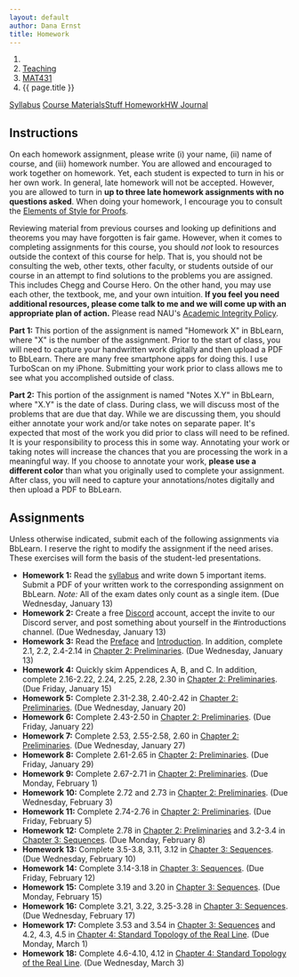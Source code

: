 ```yaml
---
layout: default
author: Dana Ernst
title: Homework
---
```


<ol class="breadcrumb">
  <li><a href="/"><i class="fa fa-home"></i></a></li>
  <li><a href="/teaching/">Teaching</a></li>
  <li><a href="/teaching/mat431s21">MAT431</a></li>
  <li class="active">{{ page.title }}</li>
</ol>

<div class="row">
<div class="col-xs-12">
<div class="btn-group btn-group-justified">
<a class="btn btn-default btn-success" href="{{site.baseurl}}/teaching/mat431s21/syllabus/">Syllabus</a>
<a class="btn btn-default btn-primary" href="{{site.baseurl}}/teaching/mat431s21/materials/">
<span class="hidden-xs">Course Materials</span><span class="visible-xs">Stuff</span>
</a>
<a class="btn btn-default btn-warning" href="{{site.baseurl}}/teaching/mat431s21/homework/">
<span class="hidden-xs">Homework</span><span class="visible-xs">HW</span>
</a>
<a class="btn btn-default btn-info" href="{{site.baseurl}}/teaching/mat431s21/journal/">Journal</a>
</div>
</div>
</div>

## Instructions ##
On each homework assignment, please write (i) your name, (ii) name of course, and (iii) homework number. You are allowed and encouraged to work together on homework. Yet, each student is expected to turn in his or her own work. In general, late homework will not be accepted. However, you are allowed to turn in **up to three late homework assignments with no questions asked**. When doing your homework, I encourage you to consult the [Elements of Style for Proofs]({{site.baseurl}}/teaching/ElementsOfStyle.pdf).

Reviewing material from previous courses and looking up definitions and theorems you may have forgotten is fair game. However, when it comes to completing assignments for this course, you should *not* look to resources outside the context of this course for help.  That is, you should not be consulting the web, other texts, other faculty, or students outside of our course in an attempt to find solutions to the problems you are assigned.  This includes Chegg and Course Hero. On the other hand, you may use each other, the textbook, me, and your own intuition. **If you feel you need additional resources, please come talk to me and we will come up with an appropriate plan of action.** Please read NAU's [Academic Integrity Policy](https://www5.nau.edu/policies/Client/Details/828?whoIsLooking=Students&pertainsTo=All&sortDirection=Ascending&page=1).

**Part 1:** This portion of the assignment is named "Homework X" in BbLearn, where "X" is the number of the assignment. Prior to the start of class, you will need to capture your handwritten work digitally and then upload a PDF to BbLearn. There are many free smartphone apps for doing this. I use TurboScan on my iPhone. Submitting your work prior to class allows me to see what you accomplished outside of class.

**Part 2:** This portion of the assignment is named "Notes X.Y" in BbLearn, where "X.Y" is the date of class. During class, we will discuss most of the problems that are due that day. While we are discussing them, you should either annotate your work and/or take notes on separate paper. It's expected that most of the work you did prior to class will need to be refined. It is your responsibility to process this in some way. Annotating your work or taking notes will increase the chances that you are processing the work in a meaningful way. If you choose to annotate your work, **please use a different color** than what you originally used to complete your assignment.  After class, you will need to capture your annotations/notes digitally and then upload a PDF to BbLearn.

## Assignments ##
Unless otherwise indicated, submit each of the following assignments via BbLearn. I reserve the right to modify the assignment if the need arises.  These exercises will form the basis of the student-led presentations.
<!-- The following assignments are due at the beginning of the indicated class meeting. However, most assignments will be collected at the end of the class meeting.  I reserve the right to modify the assignment if the need arises.  These exercises will form the basis of the student-led presentations.  Daily assignments will be graded on a $\checkmark$-system.  During class, **you are only allowed and encouraged to annotate your homework using the colored marker pens that I provide**. -->

- **Homework 1:** Read the [syllabus]({{site.baseurl}}/teaching/mat431s21/syllabus/) and write down 5 important items. Submit a PDF of your written work to the corresponding assignment on BbLearn. *Note:*  All of the exam dates only count as a single item.  (Due Wednesday, January 13)
- **Homework 2:** Create a free [Discord](http://discord.com) account, accept the invite to our Discord server, and post something about yourself in the #introductions channel. (Due Wednesday, January 13)
- **Homework 3:** Read the [Preface]({{site.baseurl}}/teaching/mat431s21/Preface.pdf) and [Introduction]({{site.baseurl}}/teaching/mat431s21/Introduction.pdf). In addition, complete 2.1, 2.2, 2.4-2.14 in [Chapter 2: Preliminaries]({{site.baseurl}}/teaching/mat431s21/Preliminaries.pdf). (Due Wednesday, January 13)
- **Homework 4:** Quickly skim Appendices A, B, and C. In addition, complete 2.16-2.22, 2.24, 2.25, 2.28, 2.30 in [Chapter 2: Preliminaries]({{site.baseurl}}/teaching/mat431s21/Preliminaries.pdf). (Due Friday, January 15)
- **Homework 5:** Complete 2.31-2.38, 2.40-2.42 in [Chapter 2: Preliminaries]({{site.baseurl}}/teaching/mat431s21/Preliminaries.pdf). (Due Wednesday, January 20)
- **Homework 6:** Complete 2.43-2.50 in [Chapter 2: Preliminaries]({{site.baseurl}}/teaching/mat431s21/Preliminaries.pdf). (Due Friday, January 22)
- **Homework 7:** Complete 2.53, 2.55-2.58, 2.60 in [Chapter 2: Preliminaries]({{site.baseurl}}/teaching/mat431s21/Preliminaries.pdf). (Due Wednesday, January 27)
- **Homework 8:** Complete 2.61-2.65 in [Chapter 2: Preliminaries]({{site.baseurl}}/teaching/mat431s21/Preliminaries.pdf). (Due Friday, January 29)
- **Homework 9:** Complete 2.67-2.71 in [Chapter 2: Preliminaries]({{site.baseurl}}/teaching/mat431s21/Preliminaries.pdf). (Due Monday, February 1)
- **Homework 10:** Complete 2.72 and 2.73 in [Chapter 2: Preliminaries]({{site.baseurl}}/teaching/mat431s21/Preliminaries.pdf). (Due Wednesday, February 3)
- **Homework 11:** Complete 2.74-2.76 in [Chapter 2: Preliminaries]({{site.baseurl}}/teaching/mat431s21/Preliminaries.pdf). (Due Friday, February 5)
- **Homework 12:** Complete 2.78 in [Chapter 2: Preliminaries]({{site.baseurl}}/teaching/mat431s21/Preliminaries.pdf) and 3.2-3.4 in [Chapter 3: Sequences]({{site.baseurl}}/teaching/mat431s21/Sequences.pdf). (Due Monday, February 8)
- **Homework 13:** Complete 3.5-3.8, 3.11, 3.12 in [Chapter 3: Sequences]({{site.baseurl}}/teaching/mat431s21/Sequences.pdf). (Due Wednesday, February 10)
- **Homework 14:** Complete 3.14-3.18 in [Chapter 3: Sequences]({{site.baseurl}}/teaching/mat431s21/Sequences.pdf). (Due Friday, February 12)
- **Homework 15:** Complete 3.19 and 3.20 in [Chapter 3: Sequences]({{site.baseurl}}/teaching/mat431s21/Sequences.pdf). (Due Monday, February 15)
- **Homework 16:** Complete 3.21, 3.22, 3.25-3.28 in [Chapter 3: Sequences]({{site.baseurl}}/teaching/mat431s21/Sequences.pdf). (Due Wednesday, February 17)
- **Homework 17:** Complete 3.53 and 3.54 in [Chapter 3: Sequences]({{site.baseurl}}/teaching/mat431s21/Sequences.pdf) and 4.2, 4.3, 4.5 in [Chapter 4: Standard Topology of the Real Line]({{site.baseurl}}/teaching/mat431s21/Topology.pdf). (Due Monday, March 1)
- **Homework 18:** Complete 4.6-4.10, 4.12 in [Chapter 4: Standard Topology of the Real Line]({{site.baseurl}}/teaching/mat431s21/Topology.pdf). (Due Wednesday, March 3)
